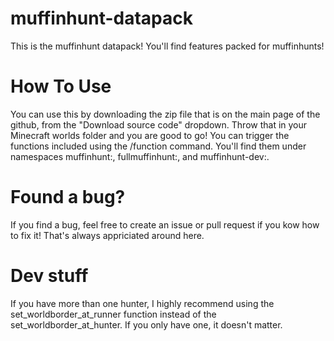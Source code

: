 # muffinhunt-datapack
This is the muffinhunt datapack! You'll find features packed for muffinhunts!

# How To Use
You can use this by downloading the zip file that is on the main page of the github, from the "Download source code" dropdown. Throw that in your Minecraft worlds folder and you are good to go!
You can trigger the functions included using the /function command. You'll find them under namespaces muffinhunt:, fullmuffinhunt:, and muffinhunt-dev:.

# Found a bug?
If you find a bug, feel free to create an issue or pull request if you kow how to fix it! That's always appriciated around here.

# Dev stuff
If you have more than one hunter, I highly recommend using the set_worldborder_at_runner function instead of the set_worldborder_at_hunter. If you only have one, it doesn't matter. 
